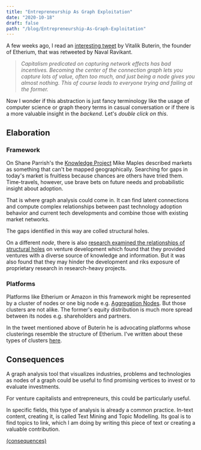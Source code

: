 ```yaml
---
title: "Entrepreneurship As Graph Exploitation"
date: "2020-10-18"
draft: false
path: "/blog/Entrepreneurship-As-Graph-Exploitation"
---
```



A few weeks ago, I read an [interesting tweet](https://twitter.com/VitalikButerin/status/1229888976212779009) by Vitalik Buterin, the founder of Etherium, that was retweeted by Naval Ravikant.

> _Capitalism predicated on capturing network effects has bad incentives. Becoming the center of the  connection graph lets you capture lots of value, often too much, and just being a node gives you almost nothing. This of course leads to everyone trying and failing at the former._

Now I wonder if this abstraction is just fancy terminology like the usage of computer science or graph theory terms in casual conversation or if there is a more valuable insight in the _backend_. Let's _double click on this_.

## Elaboration

### Framework

On Shane Parrish's the [Knowledge Project](https://fs.blog/knowledge-project/mike-maples/) Mike Maples described markets as something that can't be mapped geographically. Searching for gaps in today's market is fruitless because chances are others have tried them. Time-travels, however, use brave bets on future needs and probabilistic insight about adoption.

That is where graph analysis could come in. It can find latent connections and compute complex relationships between past technology adoption behavior and current tech developments and combine those with existing market networks. 

The gaps identified in this way are colled structural holes.

On a different _node_, there is also [research examined the relationships of structural holes](https://timreview.ca/article/828#:~:text=In%20a%20new%20venture%2C%20an,of%20knowledge%20and%20resource%20gathering.&text=When%20an%20entrepreneur%20acts%20as,hole%20(Burt%2C%202000).) on venture development which found that they provided ventures with a diverse source of knowledge and information. But it was also found that they may hinder the development and riks exposure of proprietary research in research-heavy projects. 
               
### Platforms

Platforms like Etherium or Amazon in this framework might be represented by a cluster of nodes or one big node e.g. [Aggregation Nodes](link_generated_on_download). But those clusters are not alike. The former's equity distribution is much more spread between its nodes e.g. shareholders and partners.

In the tweet mentioned above of Buterin he is advocating platforms whose clusterings resemble the structure of Etherium. I've written about these types of clusters [here](/blog/Open-source_software_platforms).  

## Consequences

A graph analysis tool that visualizes industries, problems and technologies as nodes of a graph could be useful to find promising vertices to invest or to evaluate investments. 

For venture capitalists and entrepreneurs, this could be particularly useful. 

In specific fields, this type of analysis is already a common practice. In-text content, creating it, is called Text Mining and Topic Modelling. Its goal is to find topics to link, which I am doing by writing this piece of text or creating a valuable contribution.

<!-- I originally wrote this on RemNote.io, a startup I am building. To read the RemNote version click [here](). -->

[(consequences)](#consequences)
